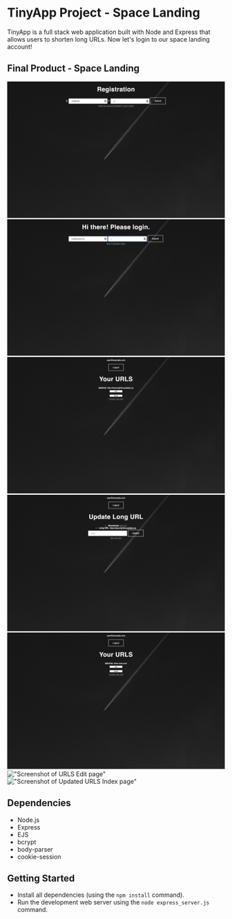 # TinyApp Project - Space Landing


TinyApp is a full stack web application built with Node and Express that allows users to shorten long URLs. Now let's login to our space landing account!  

## Final Product - Space Landing
!["Screenshot of Register page"](https://github.com/Sherlaine/tiny-app/blob/master/assets/screenshots/1.%20register.png)
!["Screenshot of Login page"](https://github.com/Sherlaine/tiny-app/blob/master/assets/screenshots/2.%20login.png)
!["Screenshot of Main page with user's links"](https://github.com/Sherlaine/tiny-app/blob/master/assets/screenshots/3.%20urls_index.png)
!["Screenshot of Update Long URL page"](https://github.com/Sherlaine/tiny-app/blob/master/assets/screenshots/4.%20urls_show.png)
!["Screenshot of url_index page with your updated url"](https://github.com/Sherlaine/tiny-app/blob/master/assets/screenshots/5.%20urls_index%20updated%20link.png)
!["Screenshot of URLS Edit page"]()
!["Screenshot of Updated URLS Index page"]()



## Dependencies
- Node.js
- Express
- EJS
- bcrypt
- body-parser
- cookie-session

## Getting Started

- Install all dependencies (using the `npm install` command).
- Run the development web server using the `node express_server.js` command. 
